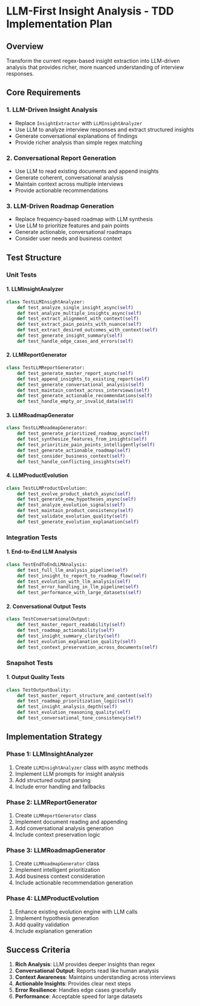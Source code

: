 # LLM-First Insight Analysis - TDD Implementation Plan

## Overview

Transform the current regex-based insight extraction into LLM-driven analysis that provides richer, more nuanced understanding of interview responses.

## Core Requirements

### 1. LLM-Driven Insight Analysis

- Replace `InsightExtractor` with `LLMInsightAnalyzer`
- Use LLM to analyze interview responses and extract structured insights
- Generate conversational explanations of findings
- Provide richer analysis than simple regex matching

### 2. Conversational Report Generation

- Use LLM to read existing documents and append insights
- Generate coherent, conversational analysis
- Maintain context across multiple interviews
- Provide actionable recommendations

### 3. LLM-Driven Roadmap Generation

- Replace frequency-based roadmap with LLM synthesis
- Use LLM to prioritize features and pain points
- Generate actionable, conversational roadmaps
- Consider user needs and business context

## Test Structure

### Unit Tests

#### 1. LLMInsightAnalyzer

```python
class TestLLMInsightAnalyzer:
    def test_analyze_single_insight_async(self)
    def test_analyze_multiple_insights_async(self)
    def test_extract_alignment_with_context(self)
    def test_extract_pain_points_with_nuance(self)
    def test_extract_desired_outcomes_with_context(self)
    def test_generate_insight_summary(self)
    def test_handle_edge_cases_and_errors(self)
```

#### 2. LLMReportGenerator

```python
class TestLLMReportGenerator:
    def test_generate_master_report_async(self)
    def test_append_insights_to_existing_report(self)
    def test_generate_conversational_analysis(self)
    def test_maintain_context_across_interviews(self)
    def test_generate_actionable_recommendations(self)
    def test_handle_empty_or_invalid_data(self)
```

#### 3. LLMRoadmapGenerator

```python
class TestLLMRoadmapGenerator:
    def test_generate_prioritized_roadmap_async(self)
    def test_synthesize_features_from_insights(self)
    def test_prioritize_pain_points_intelligently(self)
    def test_generate_actionable_roadmap(self)
    def test_consider_business_context(self)
    def test_handle_conflicting_insights(self)
```

#### 4. LLMProductEvolution

```python
class TestLLMProductEvolution:
    def test_evolve_product_sketch_async(self)
    def test_generate_new_hypotheses_async(self)
    def test_analyze_evolution_signals(self)
    def test_maintain_product_consistency(self)
    def test_validate_evolution_quality(self)
    def test_generate_evolution_explanation(self)
```

### Integration Tests

#### 1. End-to-End LLM Analysis

```python
class TestEndToEndLLMAnalysis:
    def test_full_llm_analysis_pipeline(self)
    def test_insight_to_report_to_roadmap_flow(self)
    def test_evolution_with_llm_analysis(self)
    def test_error_handling_in_llm_pipeline(self)
    def test_performance_with_large_datasets(self)
```

#### 2. Conversational Output Tests

```python
class TestConversationalOutput:
    def test_master_report_readability(self)
    def test_roadmap_actionability(self)
    def test_insight_summary_clarity(self)
    def test_evolution_explanation_quality(self)
    def test_context_preservation_across_documents(self)
```

### Snapshot Tests

#### 1. Output Quality Tests

```python
class TestOutputQuality:
    def test_master_report_structure_and_content(self)
    def test_roadmap_prioritization_logic(self)
    def test_insight_analysis_depth(self)
    def test_evolution_reasoning_quality(self)
    def test_conversational_tone_consistency(self)
```

## Implementation Strategy

### Phase 1: LLMInsightAnalyzer
1. Create `LLMInsightAnalyzer` class with async methods
2. Implement LLM prompts for insight analysis
3. Add structured output parsing
4. Include error handling and fallbacks

### Phase 2: LLMReportGenerator
1. Create `LLMReportGenerator` class
2. Implement document reading and appending
3. Add conversational analysis generation
4. Include context preservation logic

### Phase 3: LLMRoadmapGenerator
1. Create `LLMRoadmapGenerator` class
2. Implement intelligent prioritization
3. Add business context consideration
4. Include actionable recommendation generation

### Phase 4: LLMProductEvolution
1. Enhance existing evolution engine with LLM calls
2. Implement hypothesis generation
3. Add quality validation
4. Include explanation generation

## Success Criteria

1. **Rich Analysis**: LLM provides deeper insights than regex
2. **Conversational Output**: Reports read like human analysis
3. **Context Awareness**: Maintains understanding across interviews
4. **Actionable Insights**: Provides clear next steps
5. **Error Resilience**: Handles edge cases gracefully
6. **Performance**: Acceptable speed for large datasets
